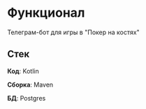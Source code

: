 # Функционал

Телеграм-бот для игры в "Покер на костях"


## Стек

**Код**: Kotlin

**Сборка**: Maven

**БД**: Postgres
